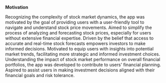 **Motivation**

Recognizing the complexity of stock market dynamics, the app was motivated by the goal of providing users with a user-friendly tool to navigate and understand stock price movements.
Aimed to simplify the process of analyzing and forecasting stock prices, especially for users without extensive financial expertise.
Driven by the belief that access to accurate and real-time stock forecasts empowers investors to make informed decisions.
Motivated to equip users with insights into potential market trends, facilitating more strategic and informed investment choices.
Understanding the impact of stock market performance on overall financial portfolios, the app was developed to contribute to users' financial planning.
Aspired to assist users in making investment decisions aligned with their financial goals and risk tolerance.
